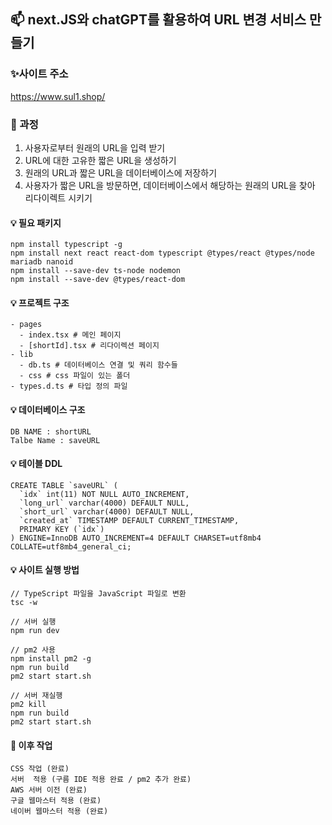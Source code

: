 ## 📫 next.JS와 chatGPT를 활용하여 URL 변경 서비스 만들기

### ✨사이트 주소
https://www.sul1.shop/

### 📌 과정
1. 사용자로부터 원래의 URL을 입력 받기
2. URL에 대한 고유한 짧은 URL을 생성하기
3. 원래의 URL과 짧은 URL을 데이터베이스에 저장하기
4. 사용자가 짧은 URL을 방문하면, 데이터베이스에서 해당하는 원래의 URL을 찾아 리다이렉트 시키기

#### 💡 필요 패키지
```
npm install typescript -g 
npm install next react react-dom typescript @types/react @types/node mariadb nanoid
npm install --save-dev ts-node nodemon
npm install --save-dev @types/react-dom
```

#### 💡 프로젝트 구조
```
- pages
  - index.tsx # 메인 페이지
  - [shortId].tsx # 리다이렉션 페이지
- lib
  - db.ts # 데이터베이스 연결 및 쿼리 함수들 
  - css # css 파일이 있는 폴더
- types.d.ts # 타입 정의 파일 
```
#### 💡 데이터베이스 구조
```
DB NAME : shortURL
Talbe Name : saveURL
```

#### 💡 테이블 DDL
```
CREATE TABLE `saveURL` (
  `idx` int(11) NOT NULL AUTO_INCREMENT,
  `long_url` varchar(4000) DEFAULT NULL,
  `short_url` varchar(4000) DEFAULT NULL,
  `created_at` TIMESTAMP DEFAULT CURRENT_TIMESTAMP,
  PRIMARY KEY (`idx`)
) ENGINE=InnoDB AUTO_INCREMENT=4 DEFAULT CHARSET=utf8mb4 COLLATE=utf8mb4_general_ci;

```

#### 💡 사이트 실행 방법
```
// TypeScript 파일을 JavaScript 파일로 변환
tsc -w 

// 서버 실행
npm run dev

// pm2 사용
npm install pm2 -g
npm run build
pm2 start start.sh

// 서버 재실행
pm2 kill
npm run build
pm2 start start.sh
```

#### 💬 이후 작업
```
CSS 작업 (완료)
서버  적용 (구름 IDE 적용 완료 / pm2 추가 완료)
AWS 서버 이전 (완료)
구글 웹마스터 적용 (완료)
네이버 웹마스터 적용 (완료)
```